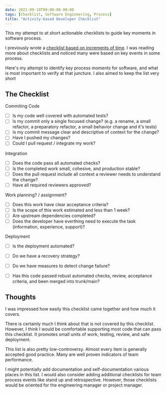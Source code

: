 ```yaml
---
date: 2022-09-10T00:00:00-00:00
tags: [Checklist, Software Engineering, Process]
title: "Activity-based Developer Checklist"
---
```


This my attempt to at short actionable checklists to guide key moments in software process.

I previously wrote a [checklist based on increments of time](../posts/2022-01-21-Development-Cycles-Checklist.md).
I was reading more about checklists and noticed many were based on key events in some process. 

Here's my attempt to identify key process moments for software, and what is most important to verify at that juncture.
I also aimed to keep the list very short

## The Checklist
Commiting Code
  - [ ] Is my code well covered with automated tests?
  - [ ] Is my commit only a single focused change? (e.g. a rename, a small refactor, a preparatory refactor, a small behavior change and it's tests)
  - [ ] Is my commit message clear and descriptive of context for the change?
  - [ ] Have I pushed my changes?
  - [ ] Could I pull request / integrate my work?

Integration
  - [ ] Does the code pass all automated checks?
  - [ ] Is the completed work small, cohesive, and production stable?
  - [ ] Does the pull request include all context a reviewer needs to understand the change?
  - [ ] Have all required reviewers approved?
  <!-- - [ ] is any new behavior covered by tests? -->

Work planning? / assignment?
  - [ ] Does this work have clear acceptance criteria?
  - [ ] Is the scope of this work estimated and less than 1 week?
  - [ ] Are upstream dependencies completed?
  - [ ] Does the developer have everthing need to execute the task (information, experience, support)?

Deployment
  - [ ] Is the deployment automated?
  - [ ] Do we have a recovery strategy?
  - [ ] Do we have measures to detect change failure?
  - [ ] Has this code passed robust automated checks, review, acceptance criteria, and been merged into trunk/main?


## Thoughts
I was impressed how easily this checklist came together and how much it covers.

There is certainly much I think about that is not covered by this checklist. 
However, I think I would be comfortable supporting most code that can pass this checklist.
It promotes small units of work, testing, review, and safe deployment. 

This list is also pretty low-controversy. Almost every item is generally accepted good practice. 
Many are well proven indicators of team performance.

I might potentially add documentation and self-documentation various places in this list.
I would also consider adding additional checklists for team process events like stand up and retrospective.
However, those checklists would be oriented for the engineering manager or project manager.

<!-- Achieving these checklist would likely require training. For example, learning effective design and testing practices that enable those small units of work. 
But, the design is probably fairly good if it can sustain those small increments of work.
The checklist doesn't teach all necessary skills, but it does put up guard rails to continue pushing toward good practice. 

Trying to say the checklist is sufficient to be an expert, but it should be good pressure toward expert practices
-->

<!-- Standup is mostly about proactively identifying issues. It might look Something like this

Standup
  - [ ] Has every developer been able to complete an increment of work in the last day (could be a design doc progress, code commits, recorded measurements, etc)?
  - [ ] Is any work over it's estimate?
  - [ ] Have any unexpected blockers, complexities, or unknowns been discovered that endanger completion of work?
  - [ ] Are any developers feeling unconfident about their work -->